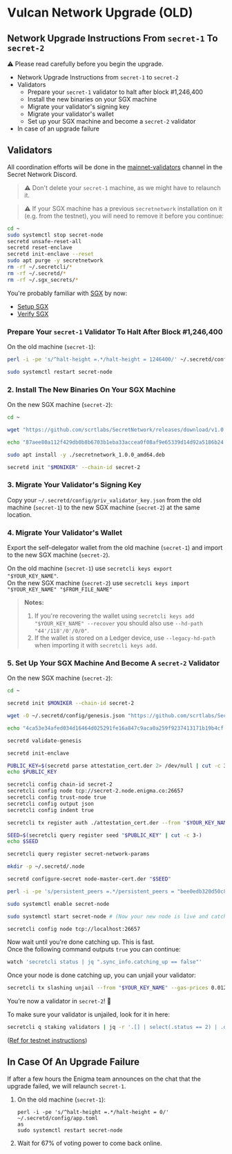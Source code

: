 # Vulcan Network Upgrade (OLD)

## Network Upgrade Instructions From `secret-1` To `secret-2` <a href="#network-upgrade-instructions-from-secret-1-to-secret-2" id="network-upgrade-instructions-from-secret-1-to-secret-2"></a>

⚠️ Please read carefully before you begin the upgrade.

* Network Upgrade Instructions from `secret-1` to `secret-2`
* Validators
  * Prepare your `secret-1` validator to halt after block #1,246,400
  * Install the new binaries on your SGX machine
  * Migrate your validator's signing key
  * Migrate your validator's wallet
  * Set up your SGX machine and become a `secret-2` validator
* In case of an upgrade failure

## Validators <a href="#validators" id="validators"></a>

All coordination efforts will be done in the [mainnet-validators](https://scrt.network/discord/channel/mainnet-validators) channel in the Secret Network Discord.

> ⚠️ Don't delete your `secret-1` machine, as we might have to relaunch it.

> ⚠️ If your SGX machine has a previous `secretnetwork` installation on it (e.g. from the testnet), you will need to remove it before you continue:

```bash
cd ~
sudo systemctl stop secret-node
secretd unsafe-reset-all
secretd reset-enclave
secretd init-enclave --reset
sudo apt purge -y secretnetwork
rm -rf ~/.secretcli/*
rm -rf ~/.secretd/*
rm -rf ~/.sgx_secrets/*
```

You're probably familiar with [SGX](../../overview-ecosystem-and-technology/techstack/privacy-technology/intel-sgx/why-sgx.md) by now:

* [Setup SGX](../node-runners/node-setup/install-sgx.md)
* [Verify SGX](broken-reference)

### Prepare Your `secret-1` Validator To Halt After Block #1,246,400 <a href="#_1-prepare-your-secret-1-validator-to-halt-after-block-1-246-400" id="_1-prepare-your-secret-1-validator-to-halt-after-block-1-246-400"></a>

On the old machine (`secret-1`):

```bash
perl -i -pe 's/^halt-height =.*/halt-height = 1246400/' ~/.secretd/config/app.toml

sudo systemctl restart secret-node
```

### 2. Install The New Binaries On Your SGX Machine <a href="#_2-install-the-new-binaries-on-your-sgx-machine" id="_2-install-the-new-binaries-on-your-sgx-machine"></a>

On the new SGX machine (`secret-2`):

```bash
cd ~

wget "https://github.com/scrtlabs/SecretNetwork/releases/download/v1.0.0/secretnetwork_1.0.0_amd64.deb"

echo "87aee80a112f429db0b8b6703b1eba33accea0f08af9e65339d14d92a5186b24 secretnetwork_1.0.0_amd64.deb" | sha256sum --check

sudo apt install -y ./secretnetwork_1.0.0_amd64.deb

secretd init "$MONIKER" --chain-id secret-2
```

### 3. Migrate Your Validator's Signing Key <a href="#_3-migrate-your-validator-s-signing-key" id="_3-migrate-your-validator-s-signing-key"></a>

Copy your `~/.secretd/config/priv_validator_key.json` from the old machine (`secret-1`) to the new SGX machine (`secret-2`) at the same location.

### 4. Migrate Your Validator's Wallet <a href="#_4-migrate-your-validator-s-wallet" id="_4-migrate-your-validator-s-wallet"></a>

Export the self-delegator wallet from the old machine (`secret-1`) and import to the new SGX machine (`secret-2`).

On the old machine (`secret-1`) use `secretcli keys export "$YOUR_KEY_NAME"`.\
On the new SGX machine (`secret-2`) use `secretcli keys import "$YOUR_KEY_NAME" "$FROM_FILE_NAME"`

> **Notes:**
>
> 1. If you're recovering the wallet using `secretcli keys add "$YOUR_KEY_NAME" --recover` you should also use `--hd-path "44'/118'/0'/0/0"`.
> 2. If the wallet is stored on a Ledger device, use `--legacy-hd-path` when importing it with `secretcli keys add`.

### 5. Set Up Your SGX Machine And Become A `secret-2` Validator <a href="#_5-set-up-your-sgx-machine-and-become-a-secret-2-validator" id="_5-set-up-your-sgx-machine-and-become-a-secret-2-validator"></a>

On the new SGX machine (`secret-2`):

```bash
cd ~

secretd init $MONIKER --chain-id secret-2

wget -O ~/.secretd/config/genesis.json "https://github.com/scrtlabs/SecretNetwork/releases/download/v1.0.0/genesis.json"

echo "4ca53e34afed034d16464d025291fe16a847c9aca0a259f9237413171b19b4cf .secretd/config/genesis.json" | sha256sum --check

secretd validate-genesis

secretd init-enclave

PUBLIC_KEY=$(secretd parse attestation_cert.der 2> /dev/null | cut -c 3-)
echo $PUBLIC_KEY

secretcli config chain-id secret-2
secretcli config node tcp://secret-2.node.enigma.co:26657
secretcli config trust-node true
secretcli config output json
secretcli config indent true

secretcli tx register auth ./attestation_cert.der --from "$YOUR_KEY_NAME" --gas-prices 0.0125uscrt

SEED=$(secretcli query register seed "$PUBLIC_KEY" | cut -c 3-)
echo $SEED

secretcli query register secret-network-params

mkdir -p ~/.secretd/.node

secretd configure-secret node-master-cert.der "$SEED"

perl -i -pe 's/persistent_peers =.*/persistent_peers = "bee0edb320d50c839349224b9be1575ca4e67948\@secret-2.node.enigma.co:26656"/' ~/.secretd/config/config.toml

sudo systemctl enable secret-node

sudo systemctl start secret-node # (Now your new node is live and catching up)

secretcli config node tcp://localhost:26657
```

Now wait until you're done catching up. This is fast.\
Once the following command outputs `true` you can continue:

```bash
watch 'secretcli status | jq ".sync_info.catching_up == false"'
```

Once your node is done catching up, you can unjail your validator:

```bash
secretcli tx slashing unjail --from "$YOUR_KEY_NAME" --gas-prices 0.0125uscrt
```

You’re now a validator in `secret-2`! 🎉

To make sure your validator is unjailed, look for it in here:

```bash
secretcli q staking validators | jq -r '.[] | select(.status == 2) | .description.moniker'
```

([Ref for testnet instructions](https://docs.scrt.network/testnet/run-full-node-testnet.html))

## In Case Of An Upgrade Failure <a href="#in-case-of-an-upgrade-failure" id="in-case-of-an-upgrade-failure"></a>

If after a few hours the Enigma team announces on the chat that the upgrade failed, we will relaunch `secret-1`.

1.  On the old machine (`secret-1`):

    ```
    perl -i -pe 's/^halt-height =.*/halt-height = 0/' ~/.secretd/config/app.toml
    as
    sudo systemctl restart secret-node
    ```
2. Wait for 67% of voting power to come back online.
